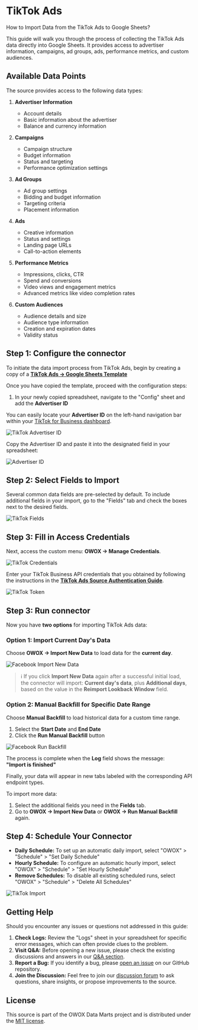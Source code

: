 # TikTok Ads

How to Import Data from the TikTok Ads to Google Sheets?

This guide will walk you through the process of collecting the TikTok Ads data directly into Google Sheets.
It provides access to advertiser information, campaigns, ad groups, ads, performance metrics, and custom audiences.

## Available Data Points

The source provides access to the following data types:

1. **Advertiser Information**
   - Account details
   - Basic information about the advertiser
   - Balance and currency information

2. **Campaigns**
   - Campaign structure
   - Budget information
   - Status and targeting
   - Performance optimization settings

3. **Ad Groups**
   - Ad group settings
   - Bidding and budget information
   - Targeting criteria
   - Placement information

4. **Ads**
   - Creative information
   - Status and settings
   - Landing page URLs
   - Call-to-action elements

5. **Performance Metrics**
   - Impressions, clicks, CTR
   - Spend and conversions
   - Video views and engagement metrics
   - Advanced metrics like video completion rates

6. **Custom Audiences**
   - Audience details and size
   - Audience type information
   - Creation and expiration dates
   - Validity status

## Step 1: Configure the connector

To initiate the data import process from TikTok Ads, begin by creating a copy of a [**TikTok Ads → Google Sheets Template**](https://docs.google.com/spreadsheets/d/15AujaJ_x-ibEqs2u3DwvC8qV0hYC7oO1b1LGLEen1mQ/copy)

Once you have copied the template, proceed with the configuration steps:

1. In your newly copied spreadsheet, navigate to the "Config" sheet and add the **Advertiser ID**

You can easily locate your **Advertiser ID** on the left-hand navigation bar within your [TikTok for Business dashboard](https://ads.tiktok.com/).

![TikTok Advertiser ID](./res/tiktok_advid.png)

Copy the Advertiser ID and paste it into the designated field in your spreadsheet:

![Advertiser ID](./res/tiktok_pasteid.png)

## Step 2: Select Fields to Import

Several common data fields are pre-selected by default. To include additional fields in your import, go to the "Fields" tab and check the boxes next to the desired fields.

![TikTok Fields](./res/tiktok_fields.png)

## Step 3: Fill in Access Credentials

Next, access the custom menu: **OWOX → Manage Credentials**.

![TikTok Credentials](./res/tiktok_credentials.png)

Enter your TikTok Business API credentials that you obtained by following the instructions in the [**TikTok Ads Source Authentication Guide**](../../packages/connectors/src/Sources/TikTokAds/CREDENTIALS.md).

![TikTok Token](./res/tiktok_token.png)

## Step 3: Run connector

Now you have **two options** for importing TikTok Ads data:

### Option 1: Import Current Day's Data

Choose **OWOX → Import New Data** to load data for the **current day**.

![Facebook Import New Data](./res/facebook_newdata.png)

> ℹ️ If you click **Import New Data** again after a successful initial load,  
> the connector will import: **Current day's data**, plus **Additional days**, based on the value in the **Reimport Lookback Window** field.

### Option 2: Manual Backfill for Specific Date Range

Choose **Manual Backfill** to load historical data for a custom time range.

1. Select the **Start Date** and **End Date**  
2. Click the **Run Manual Backfill** button

![Facebook Run Backfill](./res/facebook_runbackfill.png)

The process is complete when the **Log** field shows the message:  
**"Import is finished"**  

Finally, your data will appear in new tabs labeled with the corresponding API endpoint types.  

To import more data:

1. Select the additional fields you need in the **Fields** tab.
2. Go to **OWOX → Import New Data** or **OWOX → Run Manual Backfill** again.

## Step 4: Schedule Your Connector

- **Daily Schedule:** To set up an automatic daily import, select "OWOX" > "Schedule" > "Set Daily Schedule"
- **Hourly Schedule:** To configure an automatic hourly import, select "OWOX" > "Schedule" > "Set Hourly Schedule"
- **Remove Schedules:** To disable all existing scheduled runs, select "OWOX" > "Schedule" > "Delete All Schedules"

![TikTok Import](./res/tiktok_import.png)

## Getting Help

Should you encounter any issues or questions not addressed in this guide:

1. **Check Logs:** Review the "Logs" sheet in your spreadsheet for specific error messages, which can often provide clues to the problem.
2. **Visit Q&A:** Before opening a new issue, please check the existing discussions and answers in our [Q&A section](https://github.com/OWOX/owox-data-marts/discussions/categories/q-a).
3. **Report a Bug:** If you identify a bug, please [open an issue](https://github.com/OWOX/owox-data-marts/issues) on our GitHub repository.
4. **Join the Discussion:** Feel free to join our [discussion forum](https://github.com/OWOX/owox-data-marts/discussions) to ask questions, share insights, or propose improvements to the source.

## License

This source is part of the OWOX Data Marts project and is distributed under the [MIT license](../../licenses/MIT.md).
